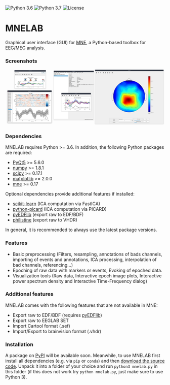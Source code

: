 ![Python 3.6](https://img.shields.io/badge/python-3.6-green.svg)
![Python 3.7](https://img.shields.io/badge/python-3.7-green.svg)
![License](https://img.shields.io/badge/license-BSD-green.svg)

MNELAB
======

Graphical user interface (GUI) for [MNE](https://github.com/mne-tools/mne-python), a Python-based toolbox for EEG/MEG analysis.

### Screenshots

![](mnelab.png)

### Dependencies
MNELAB requires Python >= 3.6. In addition, the following Python packages are required:
- [PyQt5](https://www.riverbankcomputing.com/software/pyqt/download5) >= 5.6.0
- [numpy](http://www.numpy.org/) >= 1.8.1
- [scipy](https://www.scipy.org/scipylib/index.html) >= 0.17.1
- [matplotlib](https://matplotlib.org/) >= 2.0.0
- [mne](https://github.com/mne-tools/mne-python) >= 0.17

Optional dependencies provide additional features if installed:
- [scikit-learn]() (ICA computation via FastICA)
- [python-picard](https://pierreablin.github.io/picard/) (ICA computation via PICARD)
- [pyEDFlib](https://github.com/holgern/pyedflib) (export raw to EDF/BDF)
- [philistine](https://pypi.org/project/philistine/#description) (export raw to VHDR)

In general, it is recommended to always use the latest package versions.

### Features 
- Basic preprocessing (Filters, resampling, annotations of bads channels, importing of events and annotations, ICA processing, interpolation of bad channels, referencing...)
- Epoching of raw data with markers or events, Evoking of epoched data. 
- Visualization tools (Raw data, Interactive epoch image plots, Interactive power spectrum density and Interactive Time-Frequency dialog)

### Additional features
MNELAB comes with the following features that are not available in MNE:
- Export raw to EDF/BDF (requires [pyEDFlib](https://github.com/holgern/pyedflib))
- Export raw to EEGLAB SET
- Import Cartool format (.sef)
- Import/Export to brainvision format (.vhdr)

### Installation
A package on [PyPI](https://pypi.python.org/pypi) will be available soon. Meanwhile, to use MNELAB first install all dependencies (e.g. via `pip` or `conda`) and then [download the source code](https://github.com/cbrnr/mnelab/archive/master.zip). Unpack it into a folder of your choice and run `python3 mnelab.py` in this folder (if this does not work try `python mnelab.py`, just make sure to use Python 3).
